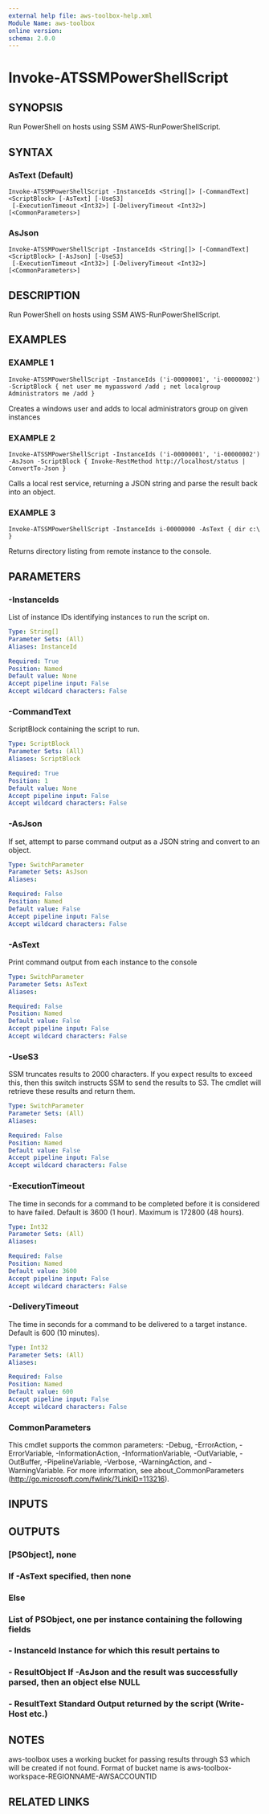 ```yaml
---
external help file: aws-toolbox-help.xml
Module Name: aws-toolbox
online version:
schema: 2.0.0
---
```


# Invoke-ATSSMPowerShellScript

## SYNOPSIS
Run PowerShell on hosts using SSM AWS-RunPowerShellScript.

## SYNTAX

### AsText (Default)
```
Invoke-ATSSMPowerShellScript -InstanceIds <String[]> [-CommandText] <ScriptBlock> [-AsText] [-UseS3]
 [-ExecutionTimeout <Int32>] [-DeliveryTimeout <Int32>] [<CommonParameters>]
```

### AsJson
```
Invoke-ATSSMPowerShellScript -InstanceIds <String[]> [-CommandText] <ScriptBlock> [-AsJson] [-UseS3]
 [-ExecutionTimeout <Int32>] [-DeliveryTimeout <Int32>] [<CommonParameters>]
```

## DESCRIPTION
Run PowerShell on hosts using SSM AWS-RunPowerShellScript.

## EXAMPLES

### EXAMPLE 1
```
Invoke-ATSSMPowerShellScript -InstanceIds ('i-00000001', 'i-00000002') -ScriptBlock { net user me mypassword /add ; net localgroup Administrators me /add }
```

Creates a windows user and adds to local administrators group on given instances

### EXAMPLE 2
```
Invoke-ATSSMPowerShellScript -InstanceIds ('i-00000001', 'i-00000002') -AsJson -ScriptBlock { Invoke-RestMethod http://localhost/status | ConvertTo-Json }
```

Calls a local rest service, returning a JSON string and parse the result back into an object.

### EXAMPLE 3
```
Invoke-ATSSMPowerShellScript -InstanceIds i-00000000 -AsText { dir c:\ }
```

Returns directory listing from remote instance to the console.

## PARAMETERS

### -InstanceIds
List of instance IDs identifying instances to run the script on.

```yaml
Type: String[]
Parameter Sets: (All)
Aliases: InstanceId

Required: True
Position: Named
Default value: None
Accept pipeline input: False
Accept wildcard characters: False
```

### -CommandText
ScriptBlock containing the script to run.

```yaml
Type: ScriptBlock
Parameter Sets: (All)
Aliases: ScriptBlock

Required: True
Position: 1
Default value: None
Accept pipeline input: False
Accept wildcard characters: False
```

### -AsJson
If set, attempt to parse command output as a JSON string and convert to an object.

```yaml
Type: SwitchParameter
Parameter Sets: AsJson
Aliases:

Required: False
Position: Named
Default value: False
Accept pipeline input: False
Accept wildcard characters: False
```

### -AsText
Print command output from each instance to the console

```yaml
Type: SwitchParameter
Parameter Sets: AsText
Aliases:

Required: False
Position: Named
Default value: False
Accept pipeline input: False
Accept wildcard characters: False
```

### -UseS3
SSM truncates results to 2000 characters.
If you expect results to exceed this, then this switch
instructs SSM to send the results to S3.
The cmdlet will retrieve these results and return them.

```yaml
Type: SwitchParameter
Parameter Sets: (All)
Aliases:

Required: False
Position: Named
Default value: False
Accept pipeline input: False
Accept wildcard characters: False
```

### -ExecutionTimeout
The time in seconds for a command to be completed before it is considered to have failed.
Default is 3600 (1 hour).
Maximum is 172800 (48 hours).

```yaml
Type: Int32
Parameter Sets: (All)
Aliases:

Required: False
Position: Named
Default value: 3600
Accept pipeline input: False
Accept wildcard characters: False
```

### -DeliveryTimeout
The time in seconds for a command to be delivered to a target instance.
Default is 600 (10 minutes).

```yaml
Type: Int32
Parameter Sets: (All)
Aliases:

Required: False
Position: Named
Default value: 600
Accept pipeline input: False
Accept wildcard characters: False
```

### CommonParameters
This cmdlet supports the common parameters: -Debug, -ErrorAction, -ErrorVariable, -InformationAction, -InformationVariable, -OutVariable, -OutBuffer, -PipelineVariable, -Verbose, -WarningAction, and -WarningVariable.
For more information, see about_CommonParameters (http://go.microsoft.com/fwlink/?LinkID=113216).

## INPUTS

## OUTPUTS

### [PSObject], none
### If -AsText specified, then none
### Else
### List of PSObject, one per instance containing the following fields
### - InstanceId   Instance for which this result pertains to
### - ResultObject If -AsJson and the result was successfully parsed, then an object else NULL
### - ResultText   Standard Output returned by the script (Write-Host etc.)
## NOTES
aws-toolbox uses a working bucket for passing results through S3 which will be created if not found.
Format of bucket name is aws-toolbox-workspace-REGIONNAME-AWSACCOUNTID

## RELATED LINKS
